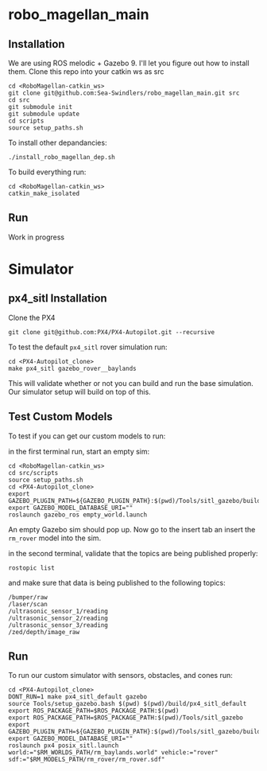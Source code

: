 # robo_magellan_main
## Installation
We are using ROS melodic + Gazebo 9. I'll let you figure out how to install them.
Clone this repo into your catkin ws as src
```
cd <RoboMagellan-catkin_ws>
git clone git@github.com:Sea-Swindlers/robo_magellan_main.git src
cd src
git submodule init
git submodule update
cd scripts
source setup_paths.sh
```
To install other depandancies:
```
./install_robo_magellan_dep.sh
```
To build everything run:
```
cd <RoboMagellan-catkin_ws>
catkin_make_isolated
```
## Run
Work in progress

# Simulator
## px4_sitl Installation
Clone the PX4
```
git clone git@github.com:PX4/PX4-Autopilot.git --recursive
```

To test the default `px4_sitl` rover simulation run:
```
cd <PX4-Autopilot_clone>
make px4_sitl gazebo_rover__baylands
```
This will validate whether or not you can build and run the base simulation. Our simulator setup will build on top of this.

## Test Custom Models
To test if you can get our custom models to run:

in the first terminal run, start an empty sim:
```
cd <RoboMagellan-catkin_ws>
cd src/scripts
source setup_paths.sh
cd <PX4-Autopilot_clone>
export GAZEBO_PLUGIN_PATH=${GAZEBO_PLUGIN_PATH}:$(pwd)/Tools/sitl_gazebo/build
export GAZEBO_MODEL_DATABASE_URI=""
roslaunch gazebo_ros empty_world.launch
```
An empty Gazebo sim should pop up. Now go to the insert tab an insert the ```rm_rover``` model into the sim.

in the second terminal, validate that the topics are being published properly:
```
rostopic list
```
and make sure that data is being published to the following topics:
```
/bumper/raw
/laser/scan
/ultrasonic_sensor_1/reading
/ultrasonic_sensor_2/reading
/ultrasonic_sensor_3/reading
/zed/depth/image_raw
```

## Run 
To run our custom simulator with sensors, obstacles, and cones run:
```
cd <PX4-Autopilot_clone>
DONT_RUN=1 make px4_sitl_default gazebo
source Tools/setup_gazebo.bash $(pwd) $(pwd)/build/px4_sitl_default
export ROS_PACKAGE_PATH=$ROS_PACKAGE_PATH:$(pwd)
export ROS_PACKAGE_PATH=$ROS_PACKAGE_PATH:$(pwd)/Tools/sitl_gazebo
export GAZEBO_PLUGIN_PATH=${GAZEBO_PLUGIN_PATH}:$(pwd)/Tools/sitl_gazebo/build
export GAZEBO_MODEL_DATABASE_URI=""
roslaunch px4 posix_sitl.launch world:="$RM_WORLDS_PATH/rm_baylands.world" vehicle:="rover" sdf:="$RM_MODELS_PATH/rm_rover/rm_rover.sdf"
```
